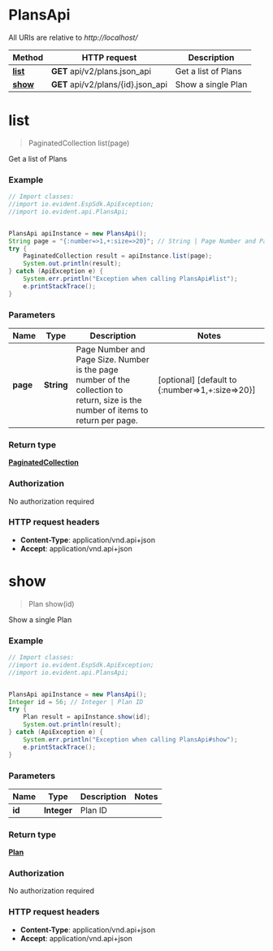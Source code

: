 # PlansApi

All URIs are relative to *http://localhost/*

Method | HTTP request | Description
------------- | ------------- | -------------
[**list**](PlansApi.md#list) | **GET** api/v2/plans.json_api | Get a list of Plans
[**show**](PlansApi.md#show) | **GET** api/v2/plans/{id}.json_api | Show a single Plan


<a name="list"></a>
# **list**
> PaginatedCollection list(page)

Get a list of Plans



### Example
```java
// Import classes:
//import io.evident.EspSdk.ApiException;
//import io.evident.api.PlansApi;


PlansApi apiInstance = new PlansApi();
String page = "{:number=>1,+:size=>20}"; // String | Page Number and Page Size.  Number is the page number of the collection to return, size is the number of items to return per page.
try {
    PaginatedCollection result = apiInstance.list(page);
    System.out.println(result);
} catch (ApiException e) {
    System.err.println("Exception when calling PlansApi#list");
    e.printStackTrace();
}
```

### Parameters

Name | Type | Description  | Notes
------------- | ------------- | ------------- | -------------
 **page** | **String**| Page Number and Page Size.  Number is the page number of the collection to return, size is the number of items to return per page. | [optional] [default to {:number&#x3D;&gt;1,+:size&#x3D;&gt;20}]

### Return type

[**PaginatedCollection**](PaginatedCollection.md)

### Authorization

No authorization required

### HTTP request headers

 - **Content-Type**: application/vnd.api+json
 - **Accept**: application/vnd.api+json

<a name="show"></a>
# **show**
> Plan show(id)

Show a single Plan



### Example
```java
// Import classes:
//import io.evident.EspSdk.ApiException;
//import io.evident.api.PlansApi;


PlansApi apiInstance = new PlansApi();
Integer id = 56; // Integer | Plan ID
try {
    Plan result = apiInstance.show(id);
    System.out.println(result);
} catch (ApiException e) {
    System.err.println("Exception when calling PlansApi#show");
    e.printStackTrace();
}
```

### Parameters

Name | Type | Description  | Notes
------------- | ------------- | ------------- | -------------
 **id** | **Integer**| Plan ID |

### Return type

[**Plan**](Plan.md)

### Authorization

No authorization required

### HTTP request headers

 - **Content-Type**: application/vnd.api+json
 - **Accept**: application/vnd.api+json

